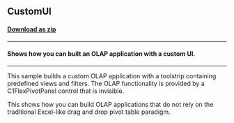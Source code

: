 ## CustomUI
#### [Download as zip](https://minhaskamal.github.io/DownGit/#/home?url=https://github.com/GrapeCity/ComponentOne-WinForms-Samples/tree/master/NetFramework\FlexPivot\CS\CustomUI)
____
#### Shows how you can built an OLAP application with a custom UI.
____
This sample builds a custom OLAP application with a toolstrip containing predefined views and filters. The OLAP functionality is provided by a C1FlexPivotPanel control that is invisible. 

This shows how you can build OLAP applications that do not rely on the traditional Excel-like drag and drop pivot table paradigm. 